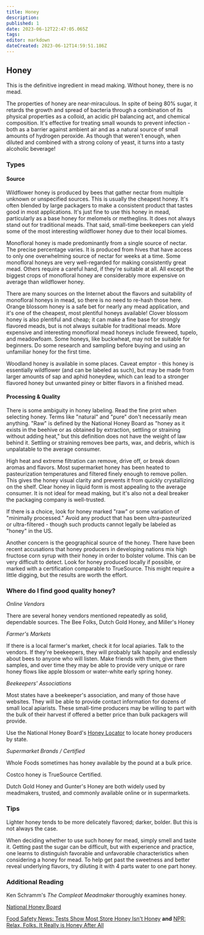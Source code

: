 ```yaml
---
title: Honey
description: 
published: 1
date: 2023-06-12T22:47:05.065Z
tags: 
editor: markdown
dateCreated: 2023-06-12T14:59:51.186Z
---
```


## Honey

This is the definitive ingredient in mead making. Without honey, there is no mead.

The properties of honey are near-miraculous. In spite of being 80% sugar, it retards the growth and spread of bacteria through a combination of its physical properties as a colloid, an acidic pH balancing act, and chemical composition. It's effective for treating small wounds to prevent infection - both as a barrier against ambient air and as a natural source of small amounts of hydrogen peroxide. As though that weren't enough, when diluted and combined with a strong colony of yeast, it turns into a tasty alcoholic beverage!

### Types

#### Source

Wildflower honey is produced by bees that gather nectar from multiple unknown or unspecified sources. This is usually the cheapest honey. It's often blended by large packagers to make a consistent product that tastes good in most applications. It's just fine to use this honey in mead, particularly as a base honey for melomels or metheglins. It does not always stand out for traditional meads. That said, small-time beekeepers can yield some of the most interesting wildflower honey due to their local biomes.

Monofloral honey is made predominantly from a single source of nectar. The precise percentage varies. It is produced from hives that have access to only one overwhelming source of nectar for weeks at a time. Some monofloral honeys are very well-regarded for making consistently great mead. Others require a careful hand, if they're suitable at all. All except the biggest crops of monofloral honey are considerably more expensive on average than wildflower honey.

There are many sources on the Internet about the flavors and suitability of monofloral honeys in mead, so there is no need to re-hash those here. Orange blossom honey is a safe bet for nearly any mead application, and it's one of the cheapest, most plentiful honeys available! Clover blossom honey is also plentiful and cheap; it can make a fine base for strongly flavored meads, but is not always suitable for traditional meads. More expensive and interesting monofloral mead honeys include fireweed, tupelo, and meadowfoam. Some honeys, like buckwheat, may not be suitable for beginners. Do some research and sampling before buying and using an unfamiliar honey for the first time.

Woodland honey is available in some places. Caveat emptor - this honey is essentially wildflower (and can be labeled as such), but may be made from larger amounts of sap and aphid honeydew, which can lead to a stronger flavored honey but unwanted piney or bitter flavors in a finished mead.

#### Processing &amp; Quality

There is some ambiguity in honey labeling. Read the fine print when selecting honey. Terms like "natural" and "pure" don't necessarily mean anything. "Raw" is defined by the National Honey Board as "honey as it exists in the beehive or as obtained by extraction, settling or straining without adding heat," but this definition does not have the weight of law behind it. Settling or straining removes bee parts, wax, and debris, which is unpalatable to the average consumer.

High heat and extreme filtration can remove, drive off, or break down aromas and flavors. Most supermarket honey has been heated to pasteurization temperatures and filtered finely enough to remove pollen. This gives the honey visual clarity and prevents it from quickly crystallizing on the shelf. Clear honey in liquid form is most appealing to the average consumer. It is not ideal for mead making, but it's also not a deal breaker the packaging company is well-trusted.

If there is a choice, look for honey marked "raw" or some variation of "minimally processed." Avoid any product that has been ultra-pasteurized or ultra-filtered - though such products cannot legally be labeled as "honey" in the US.

Another concern is the geographical source of the honey. There have been recent accusations that honey producers in developing nations mix high fructose corn syrup with their honey in order to bolster volume. This can be very difficult to detect. Look for honey produced locally if possible, or marked with a certification comparable to TrueSource. This might require a little digging, but the results are worth the effort.

### Where do I find good quality honey?

*Online Vendors*

There are several honey vendors mentioned repeatedly as solid, dependable sources. The Bee Folks, Dutch Gold Honey, and Miller's Honey

*Farmer's Markets*

If there is a local farmer's market, check it for local apiaries. Talk to the vendors. If they're beekeepers, they will probably talk happily and endlessly about bees to anyone who will listen. Make friends with them, give them samples, and over time they may be able to provide very unique or rare honey flows like apple blossom or water-white early spring honey.

*Beekeepers' Associations*

Most states have a beekeeper's association, and many of those have websites. They will be able to provide contact information for dozens of small local apiarists. These small-time producers may be willing to part with the bulk of their harvest if offered a better price than bulk packagers will provide.

Use the National Honey Board's [Honey Locator](http://www.honey.com/honey-locator/) to locate honey producers by state.

*Supermarket Brands / Certified*

Whole Foods sometimes has honey available by the pound at a bulk price.

Costco honey is TrueSource Certified.

Dutch Gold Honey and Gunter's Honey are both widely used by meadmakers, trusted, and commonly available online or in supermarkets.

### Tips

Lighter honey tends to be more delicately flavored; darker, bolder. But this is not always the case.

When deciding whether to use such honey for mead, simply smell and taste it. Getting past the sugar can be difficult, but with experience and practice, one learns to distinguish favorable and unfavorable characteristics when considering a honey for mead. To help get past the sweetness and better reveal underlying flavors, try diluting it with 4 parts water to one part honey.

### Additional Reading

Ken Schramm's *The Compleat Meadmaker* thoroughly examines honey.

[National Honey Board](http://www.honey.com/)

[Food Safety News: Tests Show Most Store Honey Isn't Honey](http://www.foodsafetynews.com/2011/11/tests-show-most-store-honey-isnt-honey/) **and** [NPR: Relax, Folks. It Really is Honey After All](http://www.npr.org/sections/thesalt/2011/11/25/142659547/relax-folks-it-really-is-honey-after-all)